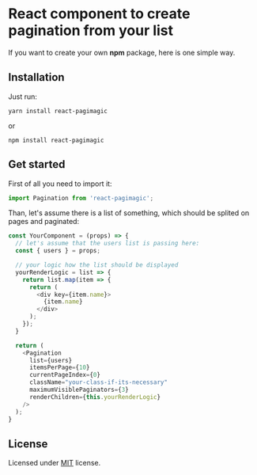 # React component to create **pagination** from your list

If you want to create your own __npm__ package, here is one simple way.

## Installation

Just run:

```
yarn install react-pagimagic
```

or

```
npm install react-pagimagic
```

## Get started

First of all you need to import it:
```javascript
import Pagination from 'react-pagimagic';
```

Than, let's assume there is a list of something, which should be splited on pages and paginated:
```javascript
const YourComponent = (props) => {
  // let's assume that the users list is passing here:
  const { users } = props;

  // your logic how the list should be displayed
  yourRenderLogic = list => {
    return list.map(item => {
      return (
        <div key={item.name}>
          {item.name}
        </div>
      );
    });
  }

  return (
    <Pagination
      list={users}
      itemsPerPage={10}
      currentPageIndex={0}
      className="your-class-if-its-necessary"
      maximumVisiblePaginators={3}
      renderChildren={this.yourRenderLogic}
    />
  );
}
```

## License
Licensed under [MIT](https://opensource.org/licenses/MIT) license.
